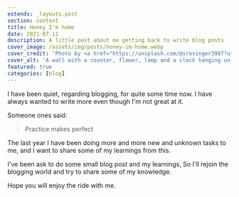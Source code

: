 ```yaml
---
extends: _layouts.post
section: content
title: Honey I'm home
date: 2021-07-11
description: A little post about me getting back to write blog posts
cover_image: /assets/img/posts/honey-im-home.webp
cover_credit: 'Photo by <a href="https://unsplash.com/@srosinger3997?utm_source=unsplash&utm_medium=referral&utm_content=creditCopyText">Samantha Gades</a> on <a href="https://unsplash.com/s/photos/honey-i%27m-home?utm_source=unsplash&utm_medium=referral&utm_content=creditCopyText">Unsplash</a>'
cover_alt: 'A wall with a counter, flower, lamp and a clock hanging on the wall'
featured: true
categories: [blog]
---
```


I have been quiet, regarding blogging, for quite some time now. I have always wanted to write more even though I'm not great at it.

Someone ones said:

> Practice makes perfect

The last year I have been doing more and more new and unknown tasks to me, and I want to share some of my learnings from this.
  
I've been ask to do some small blog post and my learnings, So I'll rejoin the blogging world and try to share some of my knowledge. 

Hope you will enjoy the ride with me.


